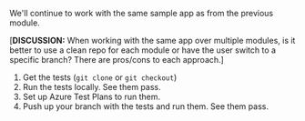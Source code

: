 We'll continue to work with the same sample app as from the previous module.

[**DISCUSSION:** When working with the same app over multiple modules, is it better to use a clean repo for each module or have the user switch to a specific branch? There are pros/cons to each approach.]

1. Get the tests (`git clone` or `git checkout`)
1. Run the tests locally. See them pass.
1. Set up Azure Test Plans to run them.
1. Push up your branch with the tests and run them. See them pass.